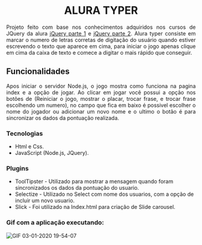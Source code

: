 
<h1 align="center">ALURA TYPER</h1>

<p align="justify">Projeto feito com base nos conhecimentos adquiridos nos cursos de JQuery da alura <a href="https://www.alura.com.br/curso-online-jquery-a-biblioteca-do-mercado">jQuery parte 1</a> e <a href="https://www.alura.com.br/curso-online-jquery-a-biblioteca-do-mercado-parte-2">jQuery parte 2</a>. Alura typer consiste em marcar o numero de letras corretas de digitação do usuário quando estiver escrevendo o texto que aparece em cima, para iniciar o jogo apenas clique em cima da caixa de texto e comece a digitar o mais rápido que conseguir.</p>

<h2>Funcionalidades</h2>

<p align="justify">Apos iniciar o servidor Node.js, o jogo mostra como funciona na pagina index e a opção de jogar. Ao  clicar em jogar você possui a opção nos botões de (Reiniciar o jogo, mostrar o placar, trocar frase, e trocar frase escolhendo um numero), no campo que fica em baixo é possivel escolher o nome do jogador ou adicionar um novo nome e o ultimo o botão é para sincronizar os dados da pontuação realizada. </p>

<h3>Tecnologias</h3>

- Html e Css.
- JavaScript (Node.js, JQuery).

<h3>Plugins</h3>

- ToolTipster - Utilizado para mostrar a mensagem quando foram sincronizados os dados da pontuação do usuario.
- Selectize - Utilizado no Select com nome dos usuarios, com a opção de incluir um novo usuario.
- Slick - Foi utilizado na Index.html para criação de Slide carousel. 

<h3>Gif com a aplicação executando:</h3>

![GIF 03-01-2020 19-54-07](https://user-images.githubusercontent.com/42179077/71754076-810d6480-2e63-11ea-8b60-77f1960d6d9c.gif)


